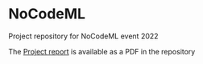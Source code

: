 # NoCodeML
Project repository for NoCodeML event 2022


The [Project report](https://github.com/adarsh-2002/NoCodeML/blob/master/NC-227027_NoCodeML.pdf) is available as a PDF in the repository
